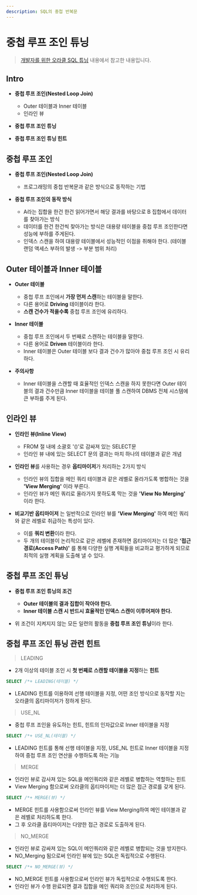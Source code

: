 ```yaml
---
description: SQL의 중첩 반복문
---
```


# 중첩 루프 조인 튜닝

> [개발자를 위한 오라클 SQL 튜닝](https://www.hanbit.co.kr/store/books/look.php?p_code=E9267570814) 내용에서 참고한 내용입니다.

## Intro

- **중첩 루프 조인(Nested Loop Join)**
	- Outer 테이블과 Inner 테이블
	- 인라인 뷰
	
- **중첩 루프 조인 튜닝**
- **중첩 루프 조인 튜닝 힌트**

## **중첩 루프 조인**

- **중첩 루프 조인(Nested Loop Join)**
	- 프로그래밍의 중첩 반복문과 같은 방식으로 동작하는 기법
	
- **중첩 루프 조인의 동작 방식**
	- A라는 집합을 한건 한건 읽어가면서 해당 결과를 바탕으로 B 집합에서 데이터를 찾아가는 방식
	- 데이터를 한건 한건씩 찾아가는 방식은 대용량 테이블을 중첩 루프 조인한다면 성능에 부하를 주게된다.
	- 인덱스 스캔을 하여 대용량 테이블에서 성능적인 이점을 취해야 한다.
	  (테이블 랜덤 액세스 부하의 발생 -> 부분 범위 처리)

## **Outer 테이블과 Inner 테이블**

- **Outer 테이블**
    - 중첩 루프 조인에서 **가장 먼저 스캔**하는 테이블을 말한다.
	- 다른 용어로 **Driving** 테이블이라 한다.
	- **스캔 건수가 적을수록** 중첩 루프 조인에 유리하다.
	
- **Inner 테이블**
	- 중첩 루프 조인에서 두 번째로 스캔하는 테이블을 말한다.
	- 다른 용어로 **Driven** 테이블이라 한다.
	- Inner 테이블은 Outer 테이블 보다 결과 건수가 많아야 중첩 루프 조인 시 유리하다.
	
- **주의사항**
	- Inner 테이블을 스캔할 때 효율적인 인덱스 스캔을 하지 못한다면 
	  Outer 테이블의 결과 건수만큼 Inner 테이블을 테이블 풀 스캔하여 DBMS 전체 시스템에 큰 부하를 주게 된다.

## **인라인 뷰**

- **인라인 뷰(Inline View)**
	- FROM 절 내에 소괄호 '()'로 감싸져 있는 SELECT문
	- 인라인 뷰 내에 있는 SELECT 문의 결과는 마치 하나의 테이블과 같은 개념

- **인라인 뷰**를 사용하는 경우 **옵티마이저**가 처리하는 2가지 방식
	- 인라인 뷰의 집합을 메인 쿼리 테이블과 같은 레벨로 올라가도록 병합하는 것을 **'View Merging'** 이라 부른다.
	- 인라인 뷰가 메인 쿼리로 올라가지 못하도록 막는 것을 **'View No Merging'** 이라 한다.

- **비교기반 옵티마이저** 는 일반적으로 인라인 뷰를 **'View Merging'** 하여 메인 쿼리와 같은 레벨로 취급하는 특성이 있다.
	- 이를 **쿼리 변환**이라 한다.
	- 두 개의 테이블이 논리적으로 같은 레벨에 존재하면 옵티마이저는 
	  더 많은 **'접근 경로(Access Path)'** 를 통해 다양한 실행 계획들을 비교하교 평가하게 되므로 최적의 실행 계획을 도출해 낼 수 있다.

## 중첩 루프 조인 튜닝

- **중첩 루프 조인 튜닝의 조건**
	- **Outer 테이블의 결과 집합이 작아야 한다.**
	- **Inner 테이블 스캔 시 반드시 효율적인 인덱스 스캔이 이루어져야 한다.**
	
- 위 조건이 지켜지지 않는 모든 일련의 활동을 **중첩 루프 조인 튜닝**이라 한다.

## 중첩 루프 조인 튜닝 관련 힌트

> LEADING

- 2개 이상의 테이블 조인 시 **첫 번째로 스캔할 테이블을 지정**하는 **힌트**

```sql
SELECT /*+ LEADING(테이블) */
```

- LEADING 힌트를 이용하여 선행 테이블을 지정, 어떤 조인 방식으로 동작할 지는 오라클의 옵티마이저가 정하게 된다.

> USE_NL

- 중첩 루프 조인을 유도하는 힌트, 힌트의 인자값으로 Inner 테이블을 지정

```sql
SELECT /*+ USE_NL(테이블) */
```

- LEADING 힌트를 통해 선행 테이블을 지정, USE_NL 힌트로 Inner 테이블을 지정하여 중첩 루프 조인 연산을 수행하도록 하는 기능

> MERGE

- 인라인 뷰로 감사져 있는 SQL을 메인쿼리와 같은 레벨로 병합하는 역할하는 힌트
- View Merging 함으로써 오라클의 옵티마이저는 더 많은 접근 경로를 갖게 된다.

```sql
SELECT /*+ MERGE(뷰) */
```

- MERGE 힌트를 사용함으로써 인라인 뷰를 View Merging하여 메인 테이블과 같은 레벨로 처리하도록 한다.
- 그 후 오라클 옵티마이저는 다양한 접근 경로로 도출하게 된다.


> NO_MERGE

- 인라인 뷰로 감싸져 있는 SQL이 메인쿼리와 같은 레벨로 병합되는 것을 방지한다.
- NO_Merging 됨으로써 인라인 뷰에 있는 SQL은 독립적으로 수행된다.

```sql
SELECT /*+ NO_MERGE(뷰) */
```

- NO_MERGE 힌트를 사용함으로써 인라인 뷰가 독립적으로 수행되도록 한다.
- 인라인 뷰가 수행 완료되면 결과 집합을 메인 쿼리와 조인으로 처리하게 된다.
